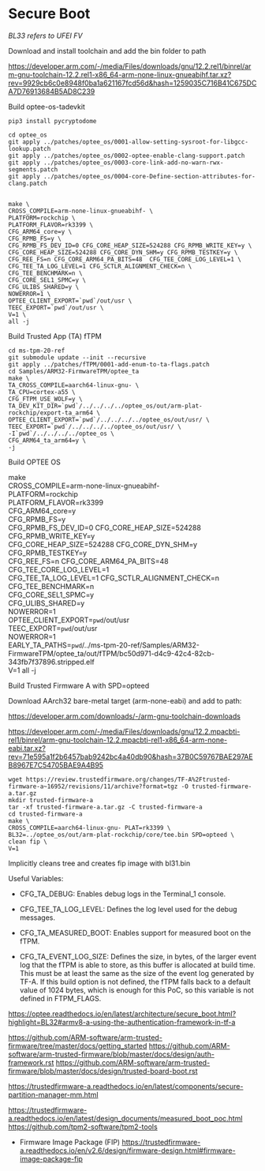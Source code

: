 # Secure Boot

_BL33 refers to UFEI FV_

Download and install toolchain and add the bin folder to path

https://developer.arm.com/-/media/Files/downloads/gnu/12.2.rel1/binrel/arm-gnu-toolchain-12.2.rel1-x86_64-arm-none-linux-gnueabihf.tar.xz?rev=9929cb6c0e8948f0ba1a621167fcd56d&hash=1259035C716B41C675DCA7D76913684B5AD8C239

Build optee-os-tadevkit
   
    pip3 install pycryptodome

    cd optee_os
    git apply ../patches/optee_os/0001-allow-setting-sysroot-for-libgcc-lookup.patch
    git apply ../patches/optee_os/0002-optee-enable-clang-support.patch
    git apply ../patches/optee_os/0003-core-link-add-no-warn-rwx-segments.patch
    git apply ../patches/optee_os/0004-core-Define-section-attributes-for-clang.patch

    
    make \
    CROSS_COMPILE=arm-none-linux-gnueabihf- \
    PLATFORM=rockchip \
    PLATFORM_FLAVOR=rk3399 \
    CFG_ARM64_core=y \
    CFG_RPMB_FS=y \
    CFG_RPMB_FS_DEV_ID=0 CFG_CORE_HEAP_SIZE=524288 CFG_RPMB_WRITE_KEY=y \
    CFG_CORE_HEAP_SIZE=524288 CFG_CORE_DYN_SHM=y CFG_RPMB_TESTKEY=y \
    CFG_REE_FS=n CFG_CORE_ARM64_PA_BITS=48  CFG_TEE_CORE_LOG_LEVEL=1 \
    CFG_TEE_TA_LOG_LEVEL=1 CFG_SCTLR_ALIGNMENT_CHECK=n \
    CFG_TEE_BENCHMARK=n \
    CFG_CORE_SEL1_SPMC=y \
    CFG_ULIBS_SHARED=y \
    NOWERROR=1 \
    OPTEE_CLIENT_EXPORT=`pwd`/out/usr \
    TEEC_EXPORT=`pwd`/out/usr \
    V=1 \
    all -j


Build Trusted App (TA) fTPM

    cd ms-tpm-20-ref
    git submodule update --init --recursive
    git apply ../patches/fTPM/0001-add-enum-to-ta-flags.patch
    cd Samples/ARM32-FirmwareTPM/optee_ta
    make \
    TA_CROSS_COMPILE=aarch64-linux-gnu- \
    TA_CPU=cortex-a55 \
    CFG_FTPM_USE_WOLF=y \
    TA_DEV_KIT_DIR=`pwd`/../../../../optee_os/out/arm-plat-rockchip/export-ta_arm64 \
    OPTEE_CLIENT_EXPORT=`pwd`/../../../../optee_os/out/usr/ \
    TEEC_EXPORT=`pwd`/../../../../optee_os/out/usr/ \
    -I`pwd`/../../../../optee_os \
    CFG_ARM64_ta_arm64=y \
    -j


Build OPTEE OS
   

   make \
   CROSS_COMPILE=arm-none-linux-gnueabihf- \
   PLATFORM=rockchip \
   PLATFORM_FLAVOR=rk3399 \
   CFG_ARM64_core=y \
   CFG_RPMB_FS=y \
   CFG_RPMB_FS_DEV_ID=0 CFG_CORE_HEAP_SIZE=524288 CFG_RPMB_WRITE_KEY=y \
   CFG_CORE_HEAP_SIZE=524288 CFG_CORE_DYN_SHM=y CFG_RPMB_TESTKEY=y \
   CFG_REE_FS=n CFG_CORE_ARM64_PA_BITS=48  CFG_TEE_CORE_LOG_LEVEL=1 \
   CFG_TEE_TA_LOG_LEVEL=1 CFG_SCTLR_ALIGNMENT_CHECK=n \
   CFG_TEE_BENCHMARK=n \
   CFG_CORE_SEL1_SPMC=y \
   CFG_ULIBS_SHARED=y \
   NOWERROR=1 \
   OPTEE_CLIENT_EXPORT=`pwd`/out/usr \
   TEEC_EXPORT=`pwd`/out/usr \
   NOWERROR=1 \
   EARLY_TA_PATHS=`pwd`/../ms-tpm-20-ref/Samples/ARM32-FirmwareTPM/optee_ta/out/fTPM/bc50d971-d4c9-42c4-82cb-343fb7f37896.stripped.elf \
   V=1 all -j


Build Trusted Firmware A with SPD=opteed


Download AArch32 bare-metal target (arm-none-eabi) and add to path: 

https://developer.arm.com/downloads/-/arm-gnu-toolchain-downloads

https://developer.arm.com/-/media/Files/downloads/gnu/12.2.mpacbti-rel1/binrel/arm-gnu-toolchain-12.2.mpacbti-rel1-x86_64-arm-none-eabi.tar.xz?rev=71e595a1f2b6457bab9242bc4a40db90&hash=37B0C59767BAE297AEB8967E7C54705BAE9A4B95


    wget https://review.trustedfirmware.org/changes/TF-A%2Ftrusted-firmware-a~16952/revisions/11/archive?format=tgz -O trusted-firmware-a.tar.gz
    mkdir trusted-firmware-a
    tar -xf trusted-firmware-a.tar.gz -C trusted-firmware-a
    cd trusted-firmware-a
    make \
    CROSS_COMPILE=aarch64-linux-gnu- PLAT=rk3399 \
    BL32=../optee_os/out/arm-plat-rockchip/core/tee.bin SPD=opteed \
    clean fip \
    V=1

Implicitly cleans tree and creates fip image with bl31.bin

Useful Variables:

* CFG_TA_DEBUG: Enables debug logs in the Terminal_1 console.

* CFG_TEE_TA_LOG_LEVEL: Defines the log level used for the debug messages.

* CFG_TA_MEASURED_BOOT: Enables support for measured boot on the fTPM.

* CFG_TA_EVENT_LOG_SIZE: Defines the size, in bytes, of the larger event log that the fTPM is able to store, as this buffer is allocated at build time. This must be at least the same as the size of the event log generated by TF-A. If this build option is not defined, the fTPM falls back to a default value of 1024 bytes, which is enough for this PoC, so this variable is not defined in FTPM_FLAGS.


https://optee.readthedocs.io/en/latest/architecture/secure_boot.html?highlight=BL32#armv8-a-using-the-authentication-framework-in-tf-a

https://github.com/ARM-software/arm-trusted-firmware/tree/master/docs/getting_started
https://github.com/ARM-software/arm-trusted-firmware/blob/master/docs/design/auth-framework.rst
https://github.com/ARM-software/arm-trusted-firmware/blob/master/docs/design/trusted-board-boot.rst

https://trustedfirmware-a.readthedocs.io/en/latest/components/secure-partition-manager-mm.html

https://trustedfirmware-a.readthedocs.io/en/latest/design_documents/measured_boot_poc.html
https://github.com/tpm2-software/tpm2-tools

* Firmware Image Package (FIP)
https://trustedfirmware-a.readthedocs.io/en/v2.6/design/firmware-design.html#firmware-image-package-fip